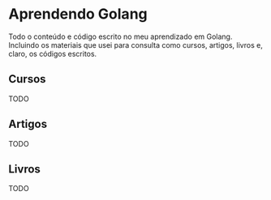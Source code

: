 # Aprendendo Golang
Todo o conteúdo e código escrito no meu aprendizado em Golang. Incluindo os materiais que usei para consulta como cursos, artigos, livros e, claro, os códigos escritos.

## Cursos

TODO

## Artigos

TODO

## Livros

TODO
